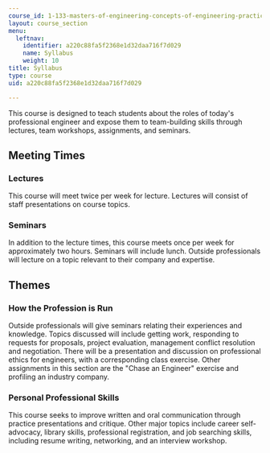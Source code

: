 ```yaml
---
course_id: 1-133-masters-of-engineering-concepts-of-engineering-practice-fall-2007
layout: course_section
menu:
  leftnav:
    identifier: a220c88fa5f2368e1d32daa716f7d029
    name: Syllabus
    weight: 10
title: Syllabus
type: course
uid: a220c88fa5f2368e1d32daa716f7d029

---
```


This course is designed to teach students about the roles of today's professional engineer and expose them to team-building skills through lectures, team workshops, assignments, and seminars.

Meeting Times
-------------

### Lectures

This course will meet twice per week for lecture. Lectures will consist of staff presentations on course topics.

### Seminars

In addition to the lecture times, this course meets once per week for approximately two hours. Seminars will include lunch. Outside professionals will lecture on a topic relevant to their company and expertise.

Themes
------

### How the Profession is Run

Outside professionals will give seminars relating their experiences and knowledge. Topics discussed will include getting work, responding to requests for proposals, project evaluation, management conflict resolution and negotiation. There will be a presentation and discussion on professional ethics for engineers, with a corresponding class exercise. Other assignments in this section are the "Chase an Engineer" exercise and profiling an industry company.

### Personal Professional Skills

This course seeks to improve written and oral communication through practice presentations and critique. Other major topics include career self-advocacy, library skills, professional registration, and job searching skills, including resume writing, networking, and an interview workshop.